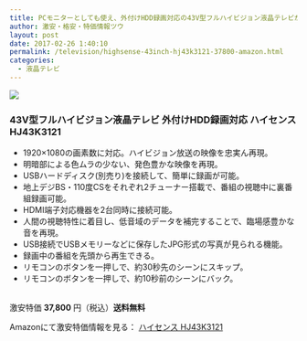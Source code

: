 ```yaml
---
title: PCモニターとしても使え、外付けHDD録画対応の43V型フルハイビジョン液晶テレビが特価３万円台！送料無料！
author: 激安・格安・特価情報ツウ
layout: post
date: 2017-02-26 1:40:10
permalink: /television/highsense-43inch-hj43k3121-37800-amazon.html
categories:
  - 液晶テレビ
---
```


<div class="img-bg2 img_L">
<a target="_blank"  href="https://www.amazon.co.jp/gp/product/B01MZ4F6DD/ref=as_li_tl?ie=UTF8&camp=247&creative=1211&creativeASIN=B01MZ4F6DD&linkCode=as2&tag=tokkajohotsu-22&linkId=624d4f3631dca770ce876cb9a4f03cc7"><img border="0" src="//ws-fe.amazon-adsystem.com/widgets/q?_encoding=UTF8&MarketPlace=JP&ASIN=B01MZ4F6DD&ServiceVersion=20070822&ID=AsinImage&WS=1&Format=_SL250_&tag=tokkajohotsu-22" ></a><img src="//ir-jp.amazon-adsystem.com/e/ir?t=tokkajohotsu-22&l=am2&o=9&a=B01MZ4F6DD" width="1" height="1" border="0" alt="" style="border:none !important; margin:0px !important;" />
</div>

### 43V型フルハイビジョン液晶テレビ 外付けHDD録画対応 ハイセンス HJ43K3121
<!--more-->

* 1920×1080の画素数に対応。ハイビジョン放送の映像を忠実ん再現。
* 明暗部による色ムラの少ない、発色豊かな映像を再現。
* USBハードディスク(別売り)を接続して、簡単に録画が可能。
* 地上デジBS・110度CSをそれぞれ2チューナー搭載で、番組の視聴中に裏番組録画可能。
* HDMI端子対応機器を2台同時に接続可能。
* 人間の視聴特性に着目し、低音域のデータを補完することで、臨場感豊かな音を再現。
* USB接続でUSBメモリーなどに保存したJPG形式の写真が見られる機能。
* 録画中の番組を先頭から再生できる。
* リモコンのボタンを一押しで、約30秒先のシーンにスキップ。
* リモコンのボタンを一押しで、約10秒前のシーンにバック。

<br clear="all" />激安特価 <span class="tokka-price"><strong>37,800</strong></span> 円（税込）**送料無料**

Amazonにて激安特価情報を見る： <span class="fs150p"><a href="https://www.amazon.co.jp/gp/product/B01MZ4F6DD/ref=as_li_tl?ie=UTF8&camp=247&creative=1211&creativeASIN=B01MZ4F6DD&linkCode=as2&tag=tokkajohotsu-22&linkId=624d4f3631dca770ce876cb9a4f03cc7" target="_blank">ハイセンス HJ43K3121</a></span>
